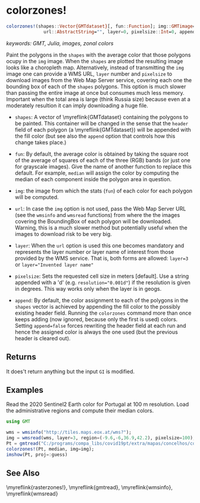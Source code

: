 # colorzones!

```julia
colorzones!(shapes::Vector{GMTdataset}[, fun::Function]; img::GMTimage=nothing,
	          url::AbstractString="", layer=0, pixelsize::Int=0, append::Bool=true)
```

*keywords: GMT, Julia, images, zonal colors*

Paint the polygons in the `shapes` with the average color that those polygons ocupy in the `img` image.
When the `shapes` are plotted the resulting image looks like a choropleth map. Alternatively, instead of
transmitting the `img` image one can provide a WMS URL, `layer` number and `pixelsize` to download images from
the Web Map Server service, covering each one the bounding box of each of the `shapes` polygons. This option
is much slower than passing the entire image at once but consumes much less memory. Important when the total area
is large (think Russia size) because even at a moderately resultion it can imply downloading a huge file.

- `shapes`: A vector of \myreflink{GMTdataset} containing the polygons to be painted. This container will be changed
  in the sense that the `header` field of each polygon (a \myreflink{GMTdataset}) will be appended with the fill
  color (but see also the `append` option that controls how this change takes place.)

- `fun`: By default, the average color is obtained by taking the square root of the average of squares of each
  of the three (RGB) bands (or just one for grayscale images). Give the name of another function to replace
  this default. For example, `median` will assign the color by computing the median of each component inside
  the polygon area in question.

- `img`: the image from which the stats (`fun`) of each color for each polygon will be computed.

- `url`: In case the `img` option is not used, pass the Web Map Server URL (see the `wmsinfo` and `wmsread` functions)
  from where the the images covering the BoundingBox of each polygon will be downloaded. Warning, this is a much slower
  method but potentially useful when the images to download risk to be very big. 

- `layer`: When the `url` option is used this one becomes mandatory and represents the layer number or layer name of
  interest from those provided by the WMS service. That is, both forms are allowed: `layer=3` or
  `layer="Invented layer name"`

- `pixelsize`: Sets the requested cell size in meters [default]. Use a string appended with a 'd'
  (e.g. `resolution="0.001d"`) if the resolution is given in degrees. This way works only when the layer is in geogs.

- `append`: By default, the color assignment  to each of the polygons in the `shapes` vector is achieved by
   appending the fill color to the possibly existing header field. Running the `colorzones` command more than once
   keeps adding (now ignored, because only the first is used) colors. Setting `append=false` forces rewriting
   the header field at each run and hence the assigned color is always the one used (but the previous header is cleared out).


Returns
-------

It does't return anything but the input `GI` is modified.


Examples
--------

Read the 2020 Sentinel2 Earth color for Portugal at 100 m resolution. Load the administrative
regions and compute their median colors.

```julia
using GMT

wms = wmsinfo("http://tiles.maps.eox.at/wms?");
img = wmsread(wms, layer=3, region=(-9.6,-6,36.9,42.2), pixelsize=100);
Pt = gmtread("C:/programs/compa_libs/covid19pt/extra/mapas/concelhos/concelhos.shp");
colorzones!(Pt, median, img=img);
imshow(Pt, proj=:guess)
```

See Also
--------

\myreflink{rasterzones!}, \myreflink{gmtread}, \myreflink{wmsinfo}, \myreflink{wmsread}

